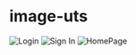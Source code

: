 # image-uts
![Login](https://user-images.githubusercontent.com/100394484/155711701-afd0e4ae-9aef-44aa-8127-8ba4091ceffb.PNG)
![Sign In](https://user-images.githubusercontent.com/100394484/155711707-9bdb4edd-4e32-40d7-9037-f0518345c7e6.PNG)
![HomePage](https://user-images.githubusercontent.com/100394484/155711712-467cdc1e-c35e-48f3-820b-d2f83fb06856.PNG)
